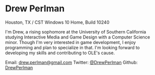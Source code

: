 # Drew Perlman

Houston, TX / CST
Windows 10 Home, Build 10240

I'm Drew, a rising sophomore at the University of Southern California studying Interactive Media and Game Design with a Computer Science minor. Though I'm very interested in game development, I enjoy programming and plan to specialize in that. I'm looking forward to developing my skills and contributing to OLE's cause.

Email: drew.perlman@gmail.com
Twitter: [@DrewPerlman](https://twitter.com/DrewPerlman)
Github: [DrewPerlman](https://github.com/DrewPerlman)
